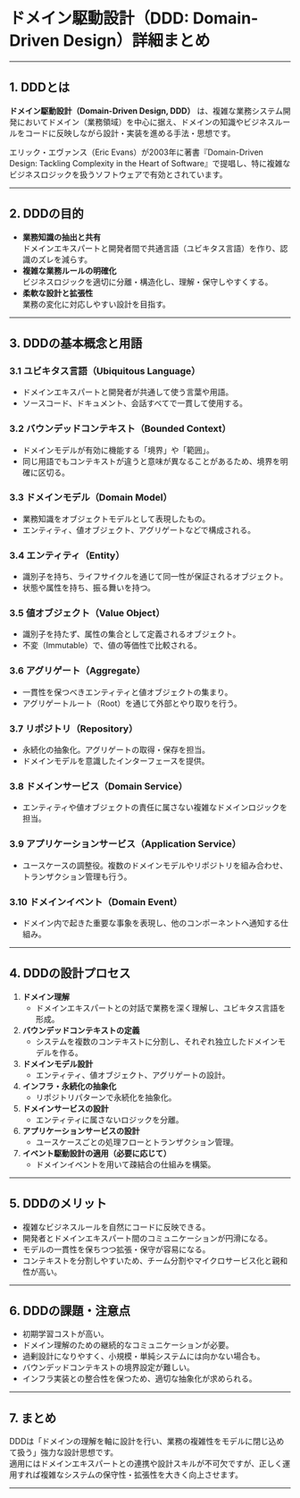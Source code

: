 # ドメイン駆動設計（DDD: Domain-Driven Design）詳細まとめ

---

## 1. DDDとは

**ドメイン駆動設計（Domain-Driven Design, DDD）** は、複雑な業務システム開発においてドメイン（業務領域）を中心に据え、ドメインの知識やビジネスルールをコードに反映しながら設計・実装を進める手法・思想です。

エリック・エヴァンス（Eric Evans）が2003年に著書『Domain-Driven Design: Tackling Complexity in the Heart of Software』で提唱し、特に複雑なビジネスロジックを扱うソフトウェアで有効とされています。

---

## 2. DDDの目的

- **業務知識の抽出と共有**  
  ドメインエキスパートと開発者間で共通言語（ユビキタス言語）を作り、認識のズレを減らす。  
- **複雑な業務ルールの明確化**  
  ビジネスロジックを適切に分離・構造化し、理解・保守しやすくする。  
- **柔軟な設計と拡張性**  
  業務の変化に対応しやすい設計を目指す。

---

## 3. DDDの基本概念と用語

### 3.1 ユビキタス言語（Ubiquitous Language）

- ドメインエキスパートと開発者が共通して使う言葉や用語。  
- ソースコード、ドキュメント、会話すべてで一貫して使用する。

### 3.2 バウンデッドコンテキスト（Bounded Context）

- ドメインモデルが有効に機能する「境界」や「範囲」。  
- 同じ用語でもコンテキストが違うと意味が異なることがあるため、境界を明確に区切る。  

### 3.3 ドメインモデル（Domain Model）

- 業務知識をオブジェクトモデルとして表現したもの。  
- エンティティ、値オブジェクト、アグリゲートなどで構成される。

### 3.4 エンティティ（Entity）

- 識別子を持ち、ライフサイクルを通じて同一性が保証されるオブジェクト。  
- 状態や属性を持ち、振る舞いを持つ。

### 3.5 値オブジェクト（Value Object）

- 識別子を持たず、属性の集合として定義されるオブジェクト。  
- 不変（Immutable）で、値の等価性で比較される。

### 3.6 アグリゲート（Aggregate）

- 一貫性を保つべきエンティティと値オブジェクトの集まり。  
- アグリゲートルート（Root）を通じて外部とやり取りを行う。

### 3.7 リポジトリ（Repository）

- 永続化の抽象化。アグリゲートの取得・保存を担当。  
- ドメインモデルを意識したインターフェースを提供。

### 3.8 ドメインサービス（Domain Service）

- エンティティや値オブジェクトの責任に属さない複雑なドメインロジックを担当。

### 3.9 アプリケーションサービス（Application Service）

- ユースケースの調整役。複数のドメインモデルやリポジトリを組み合わせ、トランザクション管理も行う。

### 3.10 ドメインイベント（Domain Event）

- ドメイン内で起きた重要な事象を表現し、他のコンポーネントへ通知する仕組み。

---

## 4. DDDの設計プロセス

1. **ドメイン理解**  
   - ドメインエキスパートとの対話で業務を深く理解し、ユビキタス言語を形成。  
2. **バウンデッドコンテキストの定義**  
   - システムを複数のコンテキストに分割し、それぞれ独立したドメインモデルを作る。  
3. **ドメインモデル設計**  
   - エンティティ、値オブジェクト、アグリゲートの設計。  
4. **インフラ・永続化の抽象化**  
   - リポジトリパターンで永続化を抽象化。  
5. **ドメインサービスの設計**  
   - エンティティに属さないロジックを分離。  
6. **アプリケーションサービスの設計**  
   - ユースケースごとの処理フローとトランザクション管理。  
7. **イベント駆動設計の適用（必要に応じて）**  
   - ドメインイベントを用いて疎結合の仕組みを構築。

---

## 5. DDDのメリット

- 複雑なビジネスルールを自然にコードに反映できる。  
- 開発者とドメインエキスパート間のコミュニケーションが円滑になる。  
- モデルの一貫性を保ちつつ拡張・保守が容易になる。  
- コンテキストを分割しやすいため、チーム分割やマイクロサービス化と親和性が高い。

---

## 6. DDDの課題・注意点

- 初期学習コストが高い。  
- ドメイン理解のための継続的なコミュニケーションが必要。  
- 過剰設計になりやすく、小規模・単純システムには向かない場合も。  
- バウンデッドコンテキストの境界設定が難しい。  
- インフラ実装との整合性を保つため、適切な抽象化が求められる。

---

## 7. まとめ

DDDは「ドメインの理解を軸に設計を行い、業務の複雑性をモデルに閉じ込めて扱う」強力な設計思想です。  
適用にはドメインエキスパートとの連携や設計スキルが不可欠ですが、正しく運用すれば複雑なシステムの保守性・拡張性を大きく向上させます。

---